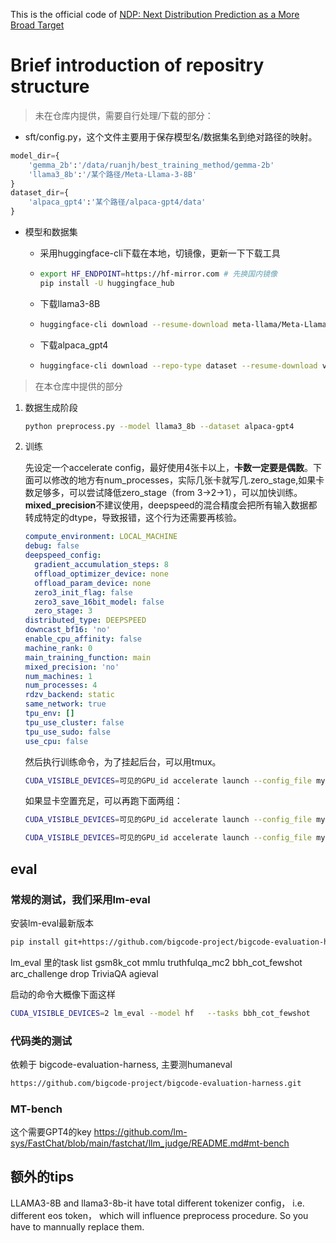 This is the official code of [NDP: Next Distribution Prediction as a More Broad Target](https://arxiv.org/abs/2408.17377)

# Brief introduction of repositry structure


> 未在仓库内提供，需要自行处理/下载的部分：

- sft/config.py，这个文件主要用于保存模型名/数据集名到绝对路径的映射。

```python
model_dir={
    'gemma_2b':'/data/ruanjh/best_training_method/gemma-2b'
    'llama3_8b':'/某个路径/Meta-Llama-3-8B'
}
dataset_dir={
    'alpaca_gpt4':'某个路径/alpaca-gpt4/data'
}
```

- 模型和数据集

  - 采用huggingface-cli下载在本地，切镜像，更新一下下载工具

  - ```bash
    export HF_ENDPOINT=https://hf-mirror.com # 先换国内镜像
    pip install -U huggingface_hub
    ```

  - 下载llama3-8B

  - ```bash
    huggingface-cli download --resume-download meta-llama/Meta-Llama-3-8B  --local-dir Meta-Llama-3-8B  --local-dir-use-symlinks False --exclude "original/*"
    ```

  - 下载alpaca_gpt4  

  - ```bash
    huggingface-cli download --repo-type dataset --resume-download vicgalle/alpaca-gpt4 --local-dir alpaca-gpt4 --local-dir-use-symlinks False
    ```

> 在本仓库中提供的部分

1. 数据生成阶段

   ```bash
   python preprocess.py --model llama3_8b --dataset alpaca-gpt4
   ```

2. 训练

   先设定一个accelerate config，最好使用4张卡以上，**卡数一定要是偶数**。下面可以修改的地方有num_processes，实际几张卡就写几.zero_stage,如果卡数足够多，可以尝试降低zero_stage（from 3->2->1），可以加快训练。**mixed_precision**不建议使用，deepspeed的混合精度会把所有输入数据都转成特定的dtype，导致报错，这个行为还需要再核验。

   ```yaml
   compute_environment: LOCAL_MACHINE
   debug: false
   deepspeed_config:
     gradient_accumulation_steps: 8
     offload_optimizer_device: none
     offload_param_device: none
     zero3_init_flag: false
     zero3_save_16bit_model: false
     zero_stage: 3
   distributed_type: DEEPSPEED
   downcast_bf16: 'no'
   enable_cpu_affinity: false
   machine_rank: 0
   main_training_function: main
   mixed_precision: 'no'
   num_machines: 1
   num_processes: 4
   rdzv_backend: static
   same_network: true
   tpu_env: []
   tpu_use_cluster: false
   tpu_use_sudo: false
   use_cpu: false
   ```

   然后执行训练命令，为了挂起后台，可以用tmux。

   ```bash
   CUDA_VISIBLE_DEVICES=可见的GPU_id accelerate launch --config_file my.yaml  special_train.py --model llama3_8b --dataset alpaca_gpt4  --weighted --zero_prob 0 &
   ```

   如果显卡空置充足，可以再跑下面两组：

   ```bash
   CUDA_VISIBLE_DEVICES=可见的GPU_id accelerate launch --config_file my.yaml  special_train.py --model llama3_8b --dataset alpaca_gpt4 --zero_prob 0 &
   ```

   ```bash
   CUDA_VISIBLE_DEVICES=可见的GPU_id accelerate launch --config_file my.yaml  special_train.py --model llama3_8b --dataset alpaca_gpt4 ---weighted zero_prob 0.1 &
   ```

## eval
### 常规的测试，我们采用lm-eval

安装lm-eval最新版本
```bash
pip install git+https://github.com/bigcode-project/bigcode-evaluation-harness.git
```

lm_eval 里的task list
gsm8k_cot mmlu  truthfulqa_mc2	bbh_cot_fewshot	arc_challenge drop	TriviaQA  agieval														

启动的命令大概像下面这样
```bash
CUDA_VISIBLE_DEVICES=2 lm_eval --model hf   --tasks bbh_cot_fewshot     --device cuda:0  --batch_size auto --model_args pretrained=/niutrans/NEUNLP/rjh/models/gemma-2b
```


### 代码类的测试
依赖于 bigcode-evaluation-harness,  主要测humaneval
```bash
https://github.com/bigcode-project/bigcode-evaluation-harness.git
```


### MT-bench
这个需要GPT4的key
https://github.com/lm-sys/FastChat/blob/main/fastchat/llm_judge/README.md#mt-bench


## 额外的tips

LLAMA3-8B and llama3-8b-it have total different tokenizer config， i.e. different eos token， which will influence preprocess procedure. So you have to mannually replace them.